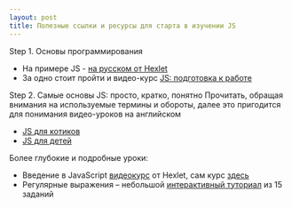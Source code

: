 ```yaml
---
layout: post
title: Полезные ссылки и ресурсы для старта в изучении JS
---
```


  Step 1. Основы программирования
  
  * На примере JS - [на русском от Hexlet](https://ru.hexlet.io/courses/programming-basics)
  * За одно стоит пройти и видео-курс [JS: подготовка к работе](https://ru.hexlet.io/courses/javascript_setup) 
  
  
  Step 2. Самые основы JS: просто, кратко, понятно
  Прочитать, обращая внимания на используемые термины и обороты, далее это пригодится для понимания видео-уроков на английском
  
  * [JS для котиков](http://jsforcats.com/)
  * [JS для детей](http://fileshare.cqproject.net/files//jsfkids.pdf)
  
  
  Более глубокие и подробные уроки:
  
  * Введение в JavaScript [видеокурс](https://www.youtube.com/playlist?list=PLo6puixMwuSNxJCgadaaavKqq4-ocKPrR) от Hexlet, сам курс [здесь](https://ru.hexlet.io/courses/javascript_101)
  * Регулярные выражения – небольшой [интерактивный туториал](http://regexone.com/lesson/introduction_abcs) из 15 заданий